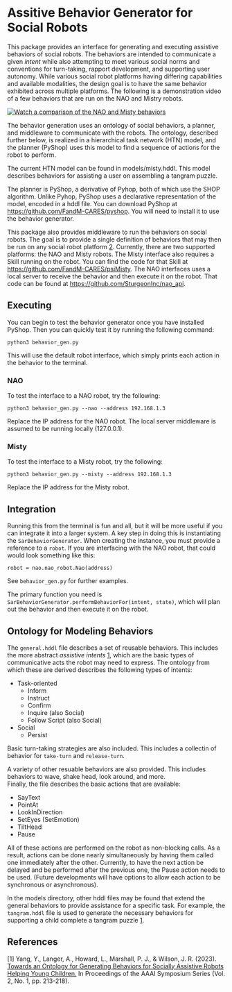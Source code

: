 # Assitive Behavior Generator for Social Robots

This package provides an interface for generating and executing  assistive behaviors of social robots.  The behaviors are intended to communicate a given *intent* while also attempting to meet various social norms and conventions for turn-taking, rapport development, and supporting user autonomy.
While various social robot platforms having differing capabilities and available modalities, the design goal is to have the same behavior exhibited across multiple platforms.  The following is a demonstration video of a few behaviors that are run on the NAO and Mistry robots.

[![Watch a comparison of the NAO and Misty behaviors](https://img.youtube.com/vi/YDRcyy3Wsvc/0.jpg)](https://www.youtube.com/watch?v=YDRcyy3Wsvc)

The behavior generation uses an ontology of social behaviors, a planner, and middleware to communicate with the robots.  The ontology, described further below, is realized in a hierarchical task network (HTN) model, and the planner (PyShop) uses this model to find a sequence of actions for the robot to perform.

The current HTN model can be found in models/misty.hddl.  This model describes behaviors for assisting a user on assembling a tangram puzzle.

The planner is PyShop, a derivative of Pyhop, both of which use the SHOP algorithm.  Unlike Pyhop, PyShop uses a declarative representation of the model, encoded in a hddl file.
You can download PyShop at https://github.com/FandM-CARES/pyshop.  You will need to install it to use the behavior generator.

This package also provides middleware to run the behaviors on social robots.  The goal is to provide a single definition of behaviors that may then be run on any social robot platform [2](#). Currently, there are two supported platforms: the NAO and Misty robots.
The Misty interface also requires a Skill running on the robot.  You can find the code for that Skill at https://github.com/FandM-CARES/psiMisty.
The NAO interfaces uses a local server to receive the behavior and then execute it on the robot.  That code can be found at
https://github.com/SturgeonInc/nao_api.

## Executing

You can begin to test the behavior generator once you have installed PyShop.
Then you can quickly test it by running the following command:
```
python3 behavior_gen.py
```
This will use the default robot interface, which simply prints each action in the behavior to the terminal.

### NAO

To test the interface to a NAO robot, try the following:
```
python3 behavior_gen.py --nao --address 192.168.1.3
```
Replace the IP address for the NAO robot.  The local server middleware is assumed to be running locally (127.0.0.1). 

### Misty

To test the interface to a Misty robot, try the following:
```
python3 behavior_gen.py --misty --address 192.168.1.3
```
Replace the IP address for the Misty robot. 

## Integration

Running this from the terminal is fun and all, but it will be more useful if you can integrate it into a larger system.  A key step in doing this is instantiating the `SarBehaviorGenerator`.  When creating the instance, you must provide a reference to a `robot`.  If you are interfacing with the NAO robot, that could would look something like this:
```
robot = nao.nao_robot.Nao(address)
```
See `behavior_gen.py` for further examples.

The primary function you need is `SarBehaviorGenerator.performBehaviorFor(intent, state)`, which will plan out the behavior and then execute it on the robot.


## Ontology for Modeling Behaviors

The `general.hddl` file describes a set of reusable behaviors.  This includes the more abstract *assistive intents* [1](https://ojs.aaai.org/index.php/AAAI-SS/article/download/27674/27447), which are the basic types of communicative acts the robot may need to express.  The ontology from which these are derived describes the following types of intents:
- Task-oriented
	- Inform
	- Instruct
	- Confirm
	- Inquire (also Social)
	- Follow Script (also Social)
- Social
	- Persist

Basic turn-taking strategies are also included.  This includes a collectin of behavior for `take-turn` and `release-turn`.

A variety of other resuable behaviors are also provided.  This includes behaviors to wave, shake head, look around, and more.  
Finally, the file describes the basic actions that are available:
- SayText
- PointAt
- LookInDirection
- SetEyes (SetEmotion)
- TiltHead
- Pause

All of these actions are performed on the robot as non-blocking calls.  As a result, actions can be done nearly simultaneously by having them called one immediately after the other.  Currently, to have the next action be delayed and be performed after the previous one, the Pause action needs to be used. (Future developments will have options to allow each action to be synchronous or asynchronous).

In the models directory, other hddl files may be found that extend the general behaviors to provide assistance for a specific task.  For example, the `tangram.hddl` file is used to generate the necessary behaviors for supporting a child complete a tangram puzzle [1](https://ojs.aaai.org/index.php/AAAI-SS/article/download/27674/27447).

## References

\[1\] Yang, Y., Langer, A., Howard, L., Marshall, P. J., & Wilson, J. R. (2023). [Towards an Ontology for Generating Behaviors for Socially Assistive Robots Helping Young Children.](https://ojs.aaai.org/index.php/AAAI-SS/article/download/27674/27447) In Proceedings of the AAAI Symposium Series (Vol. 2, No. 1, pp. 213-218).
